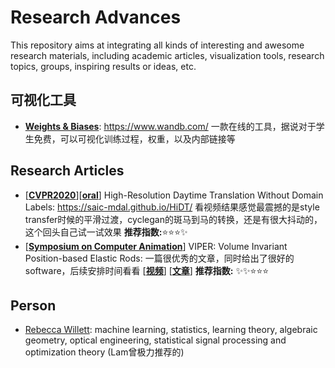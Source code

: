 # Research Advances

This repository aims at integrating all kinds of interesting and awesome research materials, including academic articles, visualization tools, research topics, groups, inspiring results or ideas, etc.

## 可视化工具
- [**Weights & Biases**](https://www.wandb.com/): https://www.wandb.com/
一款在线的工具，据说对于学生免费，可以可视化训练过程，权重，以及内部链接等

## Research Articles
- [[**CVPR2020**]()][[**oral**]()] High-Resolution Daytime Translation Without Domain Labels: https://saic-mdal.github.io/HiDT/
看视频结果感觉最震撼的是style transfer时候的平滑过渡，cyclegan的斑马到马的转换，还是有很大抖动的，这个回头自己试一试效果
**推荐指数:**:star::star::star::sparkles:
- [[**Symposium on Computer Animation**]()] VIPER: Volume Invariant Position-based Elastic Rods: 一篇很优秀的文章，同时给出了很好的software，后续安排时间看看
[[**视频**](https://www.youtube.com/watch?v=higGxGmwDbs&t=210s)] [[**文章**](https://arxiv.org/abs/1906.05260)] 
**推荐指数:** :sparkles::sparkles::star::star::star:


## Person
- [Rebecca Willett](https://voices.uchicage.edu/willett): machine learning, statistics, learning theory, algebraic geometry, optical engineering, statistical signal processing and optimization theory (Lam曾极力推荐的)
